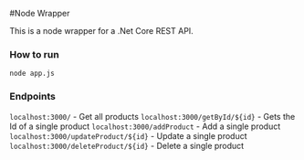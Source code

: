 #Node Wrapper

This is a node wrapper for a .Net Core REST API.

### How to run
`node app.js`

### Endpoints

`localhost:3000/` - Get all products
`localhost:3000/getById/${id}` - Gets the Id of a single product
`localhost:3000/addProduct` - Add a single product
`localhost:3000/updateProduct/${id}` - Update a single product
`localhost:3000/deleteProduct/${id}` - Delete a single product
